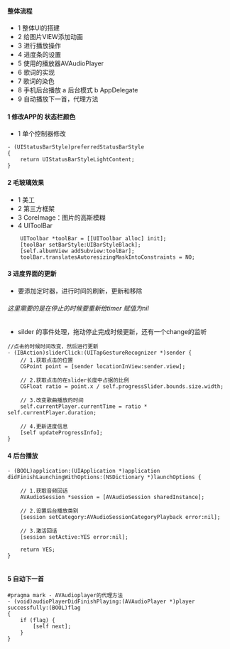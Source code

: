 #### 整体流程
- 1 整体UI的搭建
- 2 给图片VIEW添加动画
- 3 进行播放操作
- 4 进度条的设置
- 5 使用的播放器AVAudioPlayer
- 6 歌词的实现
- 7 歌词的染色 
- 8 手机后台播放 a 后台模式 b AppDelegate
- 9 自动播放下一首，代理方法


####  1 修改APP的 状态栏颜色
- 1 单个控制器修改

```
- (UIStatusBarStyle)preferredStatusBarStyle
{
    return UIStatusBarStyleLightContent;
}
```
####  2 毛玻璃效果

- 1 美工
- 2 第三方框架
- 3 CoreImage：图片的高斯模糊
- 4 UIToolBar

```
    UIToolbar *toolBar = [[UIToolbar alloc] init];
    [toolBar setBarStyle:UIBarStyleBlack];
    [self.albumView addSubview:toolBar];
    toolBar.translatesAutoresizingMaskIntoConstraints = NO;
```
#### 3 进度界面的更新
- 要添加定时器，进行时间的刷新，更新和移除
###### 这里需要的是在停止的时候要重新给timer 赋值为nil
- silder 的事件处理，拖动停止完成时候更新，还有一个change的监听

```
//点击的时候时间改变，然后进行更新
- (IBAction)sliderClick:(UITapGestureRecognizer *)sender {
    // 1.获取点击的位置
    CGPoint point = [sender locationInView:sender.view];
    
    // 2.获取点击的在slider长度中占据的比例
    CGFloat ratio = point.x / self.progressSlider.bounds.size.width;
    
    // 3.改变歌曲播放的时间
    self.currentPlayer.currentTime = ratio * self.currentPlayer.duration;
    
    // 4.更新进度信息
    [self updateProgressInfo];
}
```

#### 4 后台播放

```
- (BOOL)application:(UIApplication *)application didFinishLaunchingWithOptions:(NSDictionary *)launchOptions {
    
    // 1.获取音频回话
    AVAudioSession *session = [AVAudioSession sharedInstance];
    
    // 2.设置后台播放类别
    [session setCategory:AVAudioSessionCategoryPlayback error:nil];
    
    // 3.激活回话
    [session setActive:YES error:nil];
    
    return YES;
}


```
#### 5 自动下一首

```
#pragma mark - AVAudioplayer的代理方法
- (void)audioPlayerDidFinishPlaying:(AVAudioPlayer *)player successfully:(BOOL)flag
{
    if (flag) {
        [self next];
    }
}


```
